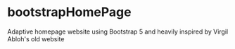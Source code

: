 # bootstrapHomePage
Adaptive homepage website using Bootstrap 5 and heavily inspired by Virgil Abloh's old website
